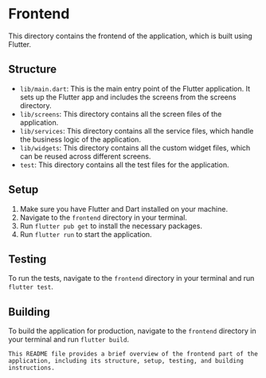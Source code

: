 # Frontend

This directory contains the frontend of the application, which is built using Flutter.

## Structure

- `lib/main.dart`: This is the main entry point of the Flutter application. It sets up the Flutter app and includes the screens from the screens directory.
- `lib/screens`: This directory contains all the screen files of the application.
- `lib/services`: This directory contains all the service files, which handle the business logic of the application.
- `lib/widgets`: This directory contains all the custom widget files, which can be reused across different screens.
- `test`: This directory contains all the test files for the application.

## Setup

1. Make sure you have Flutter and Dart installed on your machine.
2. Navigate to the `frontend` directory in your terminal.
3. Run `flutter pub get` to install the necessary packages.
4. Run `flutter run` to start the application.

## Testing

To run the tests, navigate to the `frontend` directory in your terminal and run `flutter test`.

## Building

To build the application for production, navigate to the `frontend` directory in your terminal and run `flutter build`.
```
This README file provides a brief overview of the frontend part of the application, including its structure, setup, testing, and building instructions.